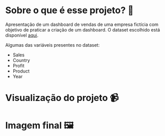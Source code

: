 # Sobre o que é esse projeto? 👀

Apresentação de um dashboard de vendas de uma empresa fictícia com objetivo de praticar a criação de um dashboard. O dataset escolhido está disponível [aqui](https://www.kaggle.com/datasets/shwetankchaudhary/power-bi-sample-data).

Algumas das variáveis presentes no dataset:

- Sales
- Country
- Profit
- Product
- Year

# Visualização do projeto 📹

# Imagem final 🖼️
<img scr ="print-projeto-pb-1.jpeg">
